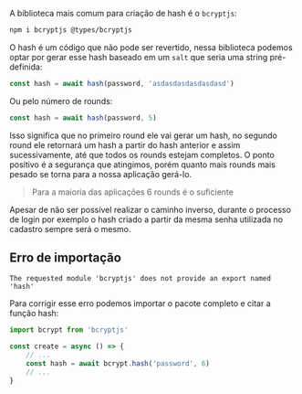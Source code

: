 A biblioteca mais comum para criação de hash é o `bcryptjs`:
```bash
npm i bcryptjs @types/bcryptjs
```

O hash é um código que não pode ser revertido, nessa biblioteca podemos optar por gerar esse hash baseado em um `salt` que seria uma string pré-definida:

```typescript
const hash = await hash(password, 'asdasdasdasdasdasd')
```

Ou pelo número de rounds:
```typescript
const hash = await hash(password, 5)
```

Isso significa que no primeiro round ele vai gerar um hash, no segundo round ele retornará um hash a partir do hash anterior e assim sucessivamente, até que todos os rounds estejam completos.
O ponto positivo é a segurança que atingimos, porém quanto mais rounds mais pesado se torna para a nossa aplicação gerá-lo.

> Para a maioria das aplicações 6 rounds é o suficiente

Apesar de não ser possível realizar o caminho inverso, durante o processo de login por exemplo o hash criado a partir da mesma senha utilizada no cadastro sempre será o mesmo.

## Erro de importação
```
The requested module 'bcryptjs' does not provide an export named 'hash'
```

Para corrigir esse erro podemos importar o pacote completo e citar a função hash:
```typescript
import bcrypt from 'bcryptjs'

const create = async () => {
	// ...
	const hash = await bcrypt.hash('password', 6)
	// ...
}
```
